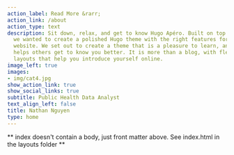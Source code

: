 ```yaml
---
action_label: Read More &rarr;
action_link: /about
action_type: text
description: Sit down, relax, and get to know Hugo Apéro. Built on top of Blogophonic,
  we wanted to create a polished Hugo theme with the right features for a true personal
  website. We set out to create a theme that is a pleasure to learn, and one that
  helps others get to know you better. It is more than a blog, with flexible custom
  layouts that help you introduce yourself online.
image_left: true
images:
- img/cat4.jpg
show_action_link: true
show_social_links: true
subtitle: Public Health Data Analyst
text_align_left: false
title: Nathan Nguyen
type: home
---
```


** index doesn't contain a body, just front matter above.
See index.html in the layouts folder **

